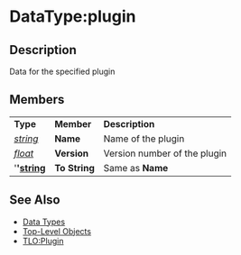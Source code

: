 # DataType:plugin

## Description

Data for the specified plugin

## Members

|  |  |  |
| :--- | :--- | :--- |
| **Type** | **Member** | **Description** |
| [_string_]() | **Name** | Name of the plugin |
| [_float_](datatype-float.md) | **Version** | Version number of the plugin |
| '**'**[**string**]() | **To String** | Same as **Name** |

## See Also

* [Data Types](./)
* [Top-Level Objects](../top-level-objects/)
* [TLO:Plugin](../top-level-objects/tlo-plugin.md)

